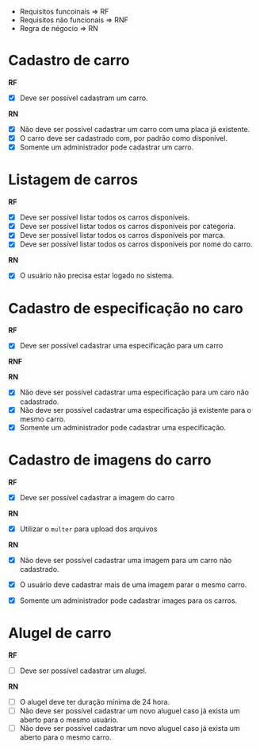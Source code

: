 - Requisitos funcoinais => RF
- Requisitos não funcionais => RNF
- Regra de négocio => RN

# Cadastro de carro

**RF**
- [x] Deve ser possível cadastram um carro.

**RN**
- [x] Não deve ser possível cadastrar um carro com uma placa já existente.
- [x] O carro deve ser cadastrado com, por padrão como disponível.
- [x] Somente um administrador pode cadastrar um carro.

# Listagem de carros

**RF**
- [x] Deve ser possível listar todos os carros disponíveis.
- [x] Deve ser possível listar todos os carros disponíveis por categoria.
- [x] Deve ser possível listar todos os carros disponíveis por marca.
- [x] Deve ser possível listar todos os carros disponíveis por nome do carro.

**RN**
- [x] O usuário não precisa estar logado no sistema.


# Cadastro de especificação no caro

**RF**
- [x] Deve ser possível cadastrar uma especificação para um carro

**RNF**

**RN**
- [x] Não deve ser possível cadastrar uma especificação para um caro não cadastrado.
- [x] Não deve ser possível cadastrar uma especificação já existente para o mesmo carro.
- [x] Somente um administrador pode cadastrar uma especificação.

# Cadastro de imagens do carro

**RF**
- [x] Deve ser possível cadastrar a imagem do carro

**RN**
- [x] Utilizar o `multer` para upload dos arquivos

**RN**
- [x] Não deve ser possível cadastrar uma imagem para um carro não cadastrado.
- [x] O usuário deve cadastrar mais de uma imagem parar o mesmo carro.
- [x] Somente um administrador pode cadastrar images para os carros.


# Alugel de carro

**RF**
- [ ] Deve ser possível cadastrar um alugel.

**RN**
- [ ] O alugel deve ter duração mínima de 24 hora.
- [ ] Não deve ser possível cadastrar um novo aluguel caso já exista um aberto para o mesmo usuário.
- [ ] Não deve ser possível cadastrar um novo aluguel caso já exista um aberto para o mesmo carro.

